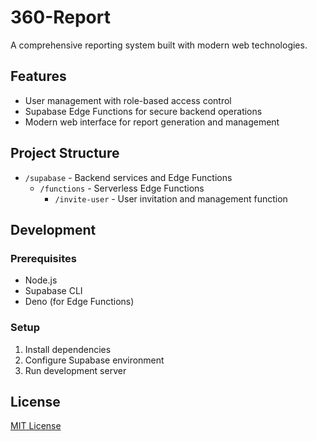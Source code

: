 # 360-Report

A comprehensive reporting system built with modern web technologies.

## Features

- User management with role-based access control
- Supabase Edge Functions for secure backend operations
- Modern web interface for report generation and management

## Project Structure

- `/supabase` - Backend services and Edge Functions
  - `/functions` - Serverless Edge Functions
    - `/invite-user` - User invitation and management function

## Development

### Prerequisites

- Node.js
- Supabase CLI
- Deno (for Edge Functions)

### Setup

1. Install dependencies
2. Configure Supabase environment
3. Run development server

## License

[MIT License](LICENSE)